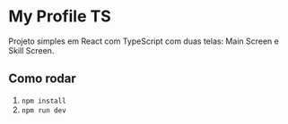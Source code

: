 # My Profile TS
Projeto simples em React com TypeScript com duas telas: Main Screen e Skill Screen.

## Como rodar
1. `npm install`
2. `npm run dev`
